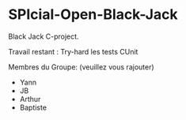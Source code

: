 SPIcial-Open-Black-Jack
=======================

Black Jack C-project.

Travail restant : Try-hard les tests CUnit

Membres du Groupe: (veuillez vous rajouter)
- Yann
- JB
- Arthur
- Baptiste
